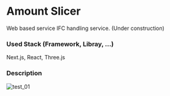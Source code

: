 # Amount Slicer

Web based service IFC handling service.
(Under construction)

### Used Stack (Framework, Libray, ...)
Next.js, React, Three.js

### Description
![test_01](https://github.com/user-attachments/assets/70784996-c4a0-4aaa-8975-65eb8c9ff6ba)
